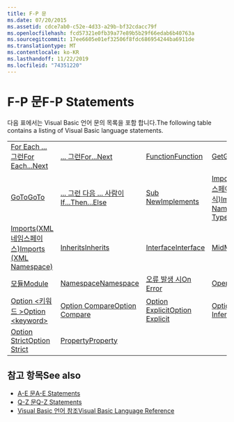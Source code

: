 ```yaml
---
title: F-P 문
ms.date: 07/20/2015
ms.assetid: cdce7ab0-c52e-4d33-a29b-bf32cdacc79f
ms.openlocfilehash: fcd57321e0fb39a77e89b5b29f66edab6b40763a
ms.sourcegitcommit: 17ee6605e01ef32506f8fdc686954244ba6911de
ms.translationtype: MT
ms.contentlocale: ko-KR
ms.lasthandoff: 11/22/2019
ms.locfileid: "74351220"
---
```

# <a name="f-p-statements"></a><span data-ttu-id="2eeed-102">F-P 문</span><span class="sxs-lookup"><span data-stu-id="2eeed-102">F-P Statements</span></span>
<span data-ttu-id="2eeed-103">다음 표에서는 Visual Basic 언어 문의 목록을 포함 합니다.</span><span class="sxs-lookup"><span data-stu-id="2eeed-103">The following table contains a listing of Visual Basic language statements.</span></span>  
  
|||||  
|---|---|---|---|  
|[<span data-ttu-id="2eeed-104">For Each ... 그런</span><span class="sxs-lookup"><span data-stu-id="2eeed-104">For Each...Next</span></span>](../../../visual-basic/language-reference/statements/for-each-next-statement.md)|[<span data-ttu-id="2eeed-105">... 그런</span><span class="sxs-lookup"><span data-stu-id="2eeed-105">For...Next</span></span>](../../../visual-basic/language-reference/statements/for-next-statement.md)|[<span data-ttu-id="2eeed-106">Function</span><span class="sxs-lookup"><span data-stu-id="2eeed-106">Function</span></span>](../../../visual-basic/language-reference/statements/function-statement.md)|[<span data-ttu-id="2eeed-107">Get</span><span class="sxs-lookup"><span data-stu-id="2eeed-107">Get</span></span>](../../../visual-basic/language-reference/statements/get-statement.md)|  
|[<span data-ttu-id="2eeed-108">GoTo</span><span class="sxs-lookup"><span data-stu-id="2eeed-108">GoTo</span></span>](../../../visual-basic/language-reference/statements/goto-statement.md)|[<span data-ttu-id="2eeed-109">... 그런 다음 ... 사람이</span><span class="sxs-lookup"><span data-stu-id="2eeed-109">If...Then...Else</span></span>](../../../visual-basic/language-reference/statements/if-then-else-statement.md)|[<span data-ttu-id="2eeed-110">Sub New</span><span class="sxs-lookup"><span data-stu-id="2eeed-110">Implements</span></span>](../../../visual-basic/language-reference/statements/implements-statement.md)|[<span data-ttu-id="2eeed-111">Imports(.NET 네임스페이스 및 형식)</span><span class="sxs-lookup"><span data-stu-id="2eeed-111">Imports (.NET Namespace and Type)</span></span>](../../../visual-basic/language-reference/statements/imports-statement-net-namespace-and-type.md)|  
|[<span data-ttu-id="2eeed-112">Imports(XML 네임스페이스)</span><span class="sxs-lookup"><span data-stu-id="2eeed-112">Imports (XML Namespace)</span></span>](../../../visual-basic/language-reference/statements/imports-statement-xml-namespace.md)|[<span data-ttu-id="2eeed-113">Inherits</span><span class="sxs-lookup"><span data-stu-id="2eeed-113">Inherits</span></span>](../../../visual-basic/language-reference/statements/inherits-statement.md)|[<span data-ttu-id="2eeed-114">Interface</span><span class="sxs-lookup"><span data-stu-id="2eeed-114">Interface</span></span>](../../../visual-basic/language-reference/statements/interface-statement.md)|[<span data-ttu-id="2eeed-115">Mid</span><span class="sxs-lookup"><span data-stu-id="2eeed-115">Mid</span></span>](../../../visual-basic/language-reference/statements/mid-statement.md)|  
|[<span data-ttu-id="2eeed-116">모듈</span><span class="sxs-lookup"><span data-stu-id="2eeed-116">Module</span></span>](../../../visual-basic/language-reference/statements/module-statement.md)|[<span data-ttu-id="2eeed-117">Namespace</span><span class="sxs-lookup"><span data-stu-id="2eeed-117">Namespace</span></span>](../../../visual-basic/language-reference/statements/namespace-statement.md)|[<span data-ttu-id="2eeed-118">오류 발생 시</span><span class="sxs-lookup"><span data-stu-id="2eeed-118">On Error</span></span>](../../../visual-basic/language-reference/statements/on-error-statement.md)|[<span data-ttu-id="2eeed-119">Operator</span><span class="sxs-lookup"><span data-stu-id="2eeed-119">Operator</span></span>](../../../visual-basic/language-reference/statements/operator-statement.md)|  
|[<span data-ttu-id="2eeed-120">Option \<키워드 ></span><span class="sxs-lookup"><span data-stu-id="2eeed-120">Option \<keyword></span></span>](../../../visual-basic/language-reference/statements/option-keyword-statement.md)|[<span data-ttu-id="2eeed-121">Option Compare</span><span class="sxs-lookup"><span data-stu-id="2eeed-121">Option Compare</span></span>](../../../visual-basic/language-reference/statements/option-compare-statement.md)|[<span data-ttu-id="2eeed-122">Option Explicit</span><span class="sxs-lookup"><span data-stu-id="2eeed-122">Option Explicit</span></span>](../../../visual-basic/language-reference/statements/option-explicit-statement.md)|[<span data-ttu-id="2eeed-123">Option Infer</span><span class="sxs-lookup"><span data-stu-id="2eeed-123">Option Infer</span></span>](../../../visual-basic/language-reference/statements/option-infer-statement.md)|  
|[<span data-ttu-id="2eeed-124">Option Strict</span><span class="sxs-lookup"><span data-stu-id="2eeed-124">Option Strict</span></span>](../../../visual-basic/language-reference/statements/option-strict-statement.md)|[<span data-ttu-id="2eeed-125">Property</span><span class="sxs-lookup"><span data-stu-id="2eeed-125">Property</span></span>](../../../visual-basic/language-reference/statements/property-statement.md)|||  
  
## <a name="see-also"></a><span data-ttu-id="2eeed-126">참고 항목</span><span class="sxs-lookup"><span data-stu-id="2eeed-126">See also</span></span>

- [<span data-ttu-id="2eeed-127">A-E 문</span><span class="sxs-lookup"><span data-stu-id="2eeed-127">A-E Statements</span></span>](../../../visual-basic/language-reference/statements/a-e-statements.md)
- [<span data-ttu-id="2eeed-128">Q-Z 문</span><span class="sxs-lookup"><span data-stu-id="2eeed-128">Q-Z Statements</span></span>](../../../visual-basic/language-reference/statements/q-z-statements.md)
- [<span data-ttu-id="2eeed-129">Visual Basic 언어 참조</span><span class="sxs-lookup"><span data-stu-id="2eeed-129">Visual Basic Language Reference</span></span>](../../../visual-basic/language-reference/index.md)
